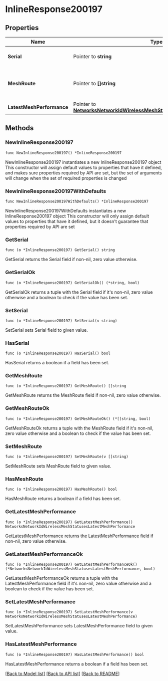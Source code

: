 # InlineResponse200197

## Properties

Name | Type | Description | Notes
------------ | ------------- | ------------- | -------------
**Serial** | Pointer to **string** | The serial number for the device. | [optional] 
**MeshRoute** | Pointer to **[]string** | List of device serials that make up the mesh. | [optional] 
**LatestMeshPerformance** | Pointer to [**NetworksNetworkIdWirelessMeshStatusesLatestMeshPerformance**](NetworksNetworkIdWirelessMeshStatusesLatestMeshPerformance.md) |  | [optional] 

## Methods

### NewInlineResponse200197

`func NewInlineResponse200197() *InlineResponse200197`

NewInlineResponse200197 instantiates a new InlineResponse200197 object
This constructor will assign default values to properties that have it defined,
and makes sure properties required by API are set, but the set of arguments
will change when the set of required properties is changed

### NewInlineResponse200197WithDefaults

`func NewInlineResponse200197WithDefaults() *InlineResponse200197`

NewInlineResponse200197WithDefaults instantiates a new InlineResponse200197 object
This constructor will only assign default values to properties that have it defined,
but it doesn't guarantee that properties required by API are set

### GetSerial

`func (o *InlineResponse200197) GetSerial() string`

GetSerial returns the Serial field if non-nil, zero value otherwise.

### GetSerialOk

`func (o *InlineResponse200197) GetSerialOk() (*string, bool)`

GetSerialOk returns a tuple with the Serial field if it's non-nil, zero value otherwise
and a boolean to check if the value has been set.

### SetSerial

`func (o *InlineResponse200197) SetSerial(v string)`

SetSerial sets Serial field to given value.

### HasSerial

`func (o *InlineResponse200197) HasSerial() bool`

HasSerial returns a boolean if a field has been set.

### GetMeshRoute

`func (o *InlineResponse200197) GetMeshRoute() []string`

GetMeshRoute returns the MeshRoute field if non-nil, zero value otherwise.

### GetMeshRouteOk

`func (o *InlineResponse200197) GetMeshRouteOk() (*[]string, bool)`

GetMeshRouteOk returns a tuple with the MeshRoute field if it's non-nil, zero value otherwise
and a boolean to check if the value has been set.

### SetMeshRoute

`func (o *InlineResponse200197) SetMeshRoute(v []string)`

SetMeshRoute sets MeshRoute field to given value.

### HasMeshRoute

`func (o *InlineResponse200197) HasMeshRoute() bool`

HasMeshRoute returns a boolean if a field has been set.

### GetLatestMeshPerformance

`func (o *InlineResponse200197) GetLatestMeshPerformance() NetworksNetworkIdWirelessMeshStatusesLatestMeshPerformance`

GetLatestMeshPerformance returns the LatestMeshPerformance field if non-nil, zero value otherwise.

### GetLatestMeshPerformanceOk

`func (o *InlineResponse200197) GetLatestMeshPerformanceOk() (*NetworksNetworkIdWirelessMeshStatusesLatestMeshPerformance, bool)`

GetLatestMeshPerformanceOk returns a tuple with the LatestMeshPerformance field if it's non-nil, zero value otherwise
and a boolean to check if the value has been set.

### SetLatestMeshPerformance

`func (o *InlineResponse200197) SetLatestMeshPerformance(v NetworksNetworkIdWirelessMeshStatusesLatestMeshPerformance)`

SetLatestMeshPerformance sets LatestMeshPerformance field to given value.

### HasLatestMeshPerformance

`func (o *InlineResponse200197) HasLatestMeshPerformance() bool`

HasLatestMeshPerformance returns a boolean if a field has been set.


[[Back to Model list]](../README.md#documentation-for-models) [[Back to API list]](../README.md#documentation-for-api-endpoints) [[Back to README]](../README.md)


